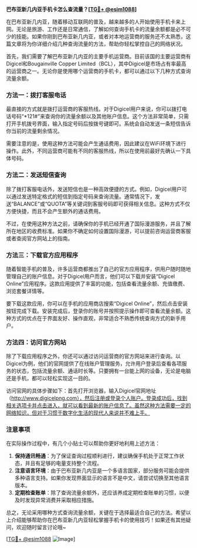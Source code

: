**巴布亚新几内亚手机卡怎么查流量？[[TG💪+ @esim1088](https://t.me/s/esim1088)]**

在巴布亚新几内亚，随着移动互联网的普及，越来越多的人开始使用手机卡来上网。无论是旅游、工作还是日常通信，了解如何查询手机卡的流量余额都是必不可少的技能。如果你刚到巴布亚新几内亚，或者对本地运营商的服务还不太熟悉，这篇文章将为你详细介绍几种查询流量的方法，帮助你轻松掌控自己的网络状况。

首先，我们需要了解巴布亚新几内亚的主要手机运营商。目前该国的主要运营商有Digicel和Bougainville Copper Limited（BCL），其中Digicel是市场占有率最高的运营商之一。无论你是使用哪个运营商的手机卡，都可以通过以下几种方式查询流量余额。

### 方法一：拨打客服电话

最直接的方式就是拨打运营商的客服热线。对于Digicel用户来说，你可以拨打电话号码“*121#”来查询你的流量余额以及其他账户信息。这个方法非常简单，只需打开手机拨号界面，输入指定号码后按拨号键即可。系统会自动发送一条短信告诉你当前的流量剩余情况。

需要注意的是，使用这种方法可能会产生通话费用，因此建议在WiFi环境下进行操作。此外，不同运营商可能有不同的客服热线，所以在使用前最好先确认一下具体号码。

### 方法二：发送短信查询

除了拨打客服电话外，发送短信也是一种高效便捷的方式。例如，Digicel用户可以通过发送特定格式的短信到指定号码来查询流量。通常情况下，发送“BALANCE”或“QUOTA”等关键词到客服号码即可获得相关信息。这种方式不仅方便快捷，而且不会产生额外的通话费用。

不过，在使用这种方法之前，请确保你的手机已经开通了国际漫游服务，并且了解所在地区的收费标准。如果你不确定如何设置国际漫游，可以提前咨询运营商客服或者查阅官方网站上的指南。

### 方法三：下载官方应用程序

随着智能手机的普及，许多运营商都推出了自己的官方应用程序，供用户随时随地管理自己的账户信息。对于Digicel用户而言，他们可以下载并安装“Digicel Online”应用程序。这款应用提供了丰富的功能，包括查看流量余额、充值缴费、浏览套餐详情等。

要下载这款应用，你可以在手机的应用商店搜索“Digicel Online”，然后点击安装按钮完成下载。安装完成后，登录你的账号并按照提示操作即可查看流量余额。这种方式的优点在于界面友好、操作直观，非常适合不熟悉传统查询方式的新手用户。

### 方法四：访问官方网站

除了下载应用程序之外，你还可以通过访问运营商的官方网站来进行查询。以Digicel为例，他们的官网提供了在线账户管理服务，允许用户登录后查看各项服务的状态，包括流量余额、通话时长等。只要拥有一台能上网的设备，无论是电脑还是手机，都可以轻松实现这一目的。

访问官网的具体步骤如下：首先打开浏览器，输入Digicel官网地址（http://www.digicelpng.com），然后注册或登录个人账户。登录成功后，找到相关选项卡并点击进入，就可以看到最新的账户信息了。虽然这种方法需要一定的网络知识，但对于习惯于数字化生活的现代人来说并不难上手。

### 注意事项

在实际操作过程中，有几个小贴士可以帮助你更好地利用上述方法：

1. **保持通讯畅通**：为了保证查询过程顺利进行，建议确保手机处于正常工作状态，并且有足够的电量支持整个流程。
2. **注意语言环境**：由于巴布亚新几内亚是一个多语言国家，部分服务可能会提供多种语言支持。如果你发现界面显示的语言不是中文，请尝试切换至其他语言版本。
3. **定期检查账单**：除了查询流量余额外，还应该养成定期检查账单的习惯，以便及时发现异常消费并采取相应措施。

总之，无论采用哪种方式查询流量余额，关键在于选择最适合自己的方法。希望以上介绍能够帮助你在巴布亚新几内亚轻松掌握手机卡的使用技巧！如果还有其他疑问，欢迎随时留言讨论哦~

[[TG💪+ @esim1088](https://t.me/s/esim1088) ![Image](https://i.postimg.cc/4NQfJmqS/Snipaste-2025-05-13-00-14-12.png)]